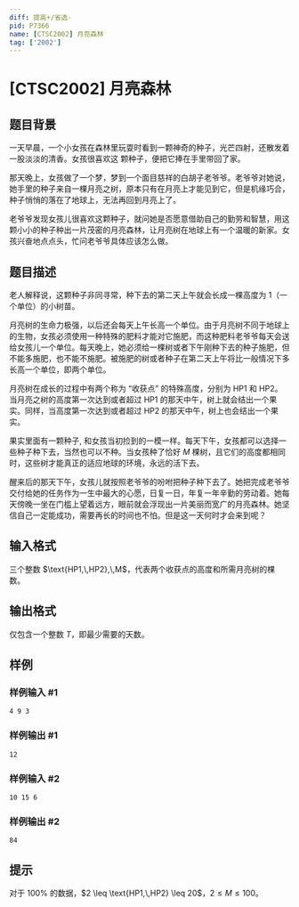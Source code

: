 ```yaml
---
diff: 提高+/省选-
pid: P7366
name: [CTSC2002] 月亮森林
tag: ['2002']
---
```

# [CTSC2002] 月亮森林
## 题目背景

一天早晨，一个小女孩在森林里玩耍时看到一颗神奇的种子，光芒四射，还散发着一股淡淡的清香。女孩很喜欢这
颗种子，便把它捧在手里带回了家。 

那天晚上，女孩做了一个梦，梦到一个面目慈祥的白胡子老爷爷。老爷爷对她说，她手里的种子来自一棵月亮之树，原本只有在月亮上才能见到它，但是机缘巧合，种子悄悄的落在了地球上，无法再回到月亮上了。

老爷爷发现女孩儿很喜欢这颗种子，就问她是否愿意借助自己的勤劳和智慧，用这颗小小的种子种出一片茂密的月亮森林，让月亮树在地球上有一个温暖的新家。女孩兴奋地点点头，忙问老爷爷具体应该怎么做。 
## 题目描述


老人解释说，这颗种子非同寻常，种下去的第二天上午就会长成一棵高度为 $1$（一个单位）的小树苗。

月亮树的生命力极强，以后还会每天上午长高一个单位。由于月亮树不同于地球上的生物，女孩必须使用一种特殊的肥料才能对它施肥，而这种肥料老爷爷每天会送给女孩儿一个单位。每天晚上，她必须给一棵树或者下午刚种下去的种子施肥，但不能多施肥，也不能不施肥。被施肥的树或者种子在第二天上午将比一般情况下多长高一个单位，即两个单位。

月亮树在成长的过程中有两个称为 “收获点” 的特殊高度，分别为 $\text{HP1}$ 和 $\text{HP2}$。当月亮之树的高度第一次达到或者超过 $\text{HP1}$ 的那天中午，树上就会结出一个果实。同样，当高度第一次达到或者超过 $\text{HP2}$ 的那天中午，树上也会结出一个果实。

果实里面有一颗种子, 和女孩当初捡到的一模一样。每天下午，女孩都可以选择一些种子种下去，当然也可以不种。当女孩种了恰好 $M$ 棵树，且它们的高度都相同时，这些树才能真正的适应地球的环境，永远的活下去。

醒来后的那天下午，女孩儿就按照老爷爷的吩咐把种子种下去了。她把完成老爷爷交付给她的任务作为一生中最大的心愿，日复一日，年复一年辛勤的劳动着。她每天傍晚一坐在门槛上望着远方，眼前就会浮现出一片美丽而宽广的月亮森林。她坚信自己一定能成功，需要再长的时间也不怕。但是这一天何时才会来到呢？
## 输入格式

三个整数 $\text{HP1,\,HP2},\,M$，代表两个收获点的高度和所需月亮树的棵数。
## 输出格式

仅包含一个整数 $T$，即最少需要的天数。
## 样例

### 样例输入 #1
```
4 9 3
```
### 样例输出 #1
```
12
```
### 样例输入 #2
```
10 15 6
```
### 样例输出 #2
```
84
```
## 提示

对于 $100\%$ 的数据，$2 \leq \text{HP1,\,HP2} \leq 20$，$2 \leq M \leq 100$。
